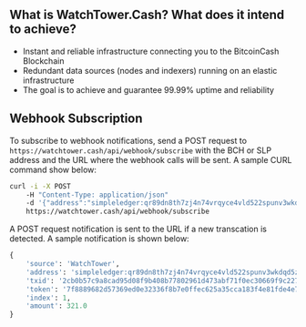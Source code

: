 ## What is WatchTower.Cash? What does it intend to achieve?

- Instant and reliable infrastructure connecting you to the BitcoinCash Blockchain
- Redundant data sources (nodes and indexers) running on an elastic infrastructure
- The goal is to achieve and guarantee 99.99% uptime and reliability

## Webhook Subscription

To subscribe to webhook notifications, send a POST request to `https://watchtower.cash/api/webhook/subscribe` with the BCH or SLP address and the URL where the webhook calls will be sent. A sample CURL command show below:
```bash
curl -i -X POST 
    -H "Content-Type: application/json" 
    -d '{"address":"simpleledger:qr89dn8th7zj4n74vrqyce4vld522spunv3wkdqd5z", "web_url": "https://0f27bf32c670.ngrok.io"}' 
    https://watchtower.cash/api/webhook/subscribe
```

A POST request notification is sent to the URL if a new transcation is detected. A sample notification is shown below:
```python
{
    'source': 'WatchTower',
    'address': 'simpleledger:qr89dn8th7zj4n74vrqyce4vld522spunv3wkdqd5z',
    'txid': '2cb0b57c9a8cad95d08f9b408b77802961d473abf71f0ec30669f9c2272f3d82',
    'token': '7f8889682d57369ed0e32336f8b7e0ffec625a35cca183f4e81fde4e71a538a1',
    'index': 1,
    'amount': 321.0
}
```
